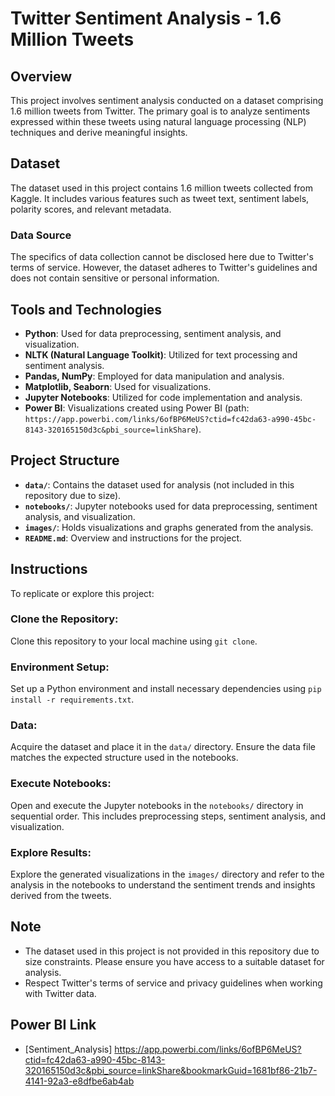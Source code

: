 # Twitter Sentiment Analysis - 1.6 Million Tweets

## Overview
This project involves sentiment analysis conducted on a dataset comprising 1.6 million tweets from Twitter. The primary goal is to analyze sentiments expressed within these tweets using natural language processing (NLP) techniques and derive meaningful insights.

## Dataset
The dataset used in this project contains 1.6 million tweets collected from Kaggle. It includes various features such as tweet text, sentiment labels, polarity scores, and relevant metadata.

### Data Source
The specifics of data collection cannot be disclosed here due to Twitter's terms of service. However, the dataset adheres to Twitter's guidelines and does not contain sensitive or personal information.

## Tools and Technologies
- **Python**: Used for data preprocessing, sentiment analysis, and visualization.
- **NLTK (Natural Language Toolkit)**: Utilized for text processing and sentiment analysis.
- **Pandas, NumPy**: Employed for data manipulation and analysis.
- **Matplotlib, Seaborn**: Used for visualizations.
- **Jupyter Notebooks**: Utilized for code implementation and analysis.
- **Power BI**: Visualizations created using Power BI (path: `https://app.powerbi.com/links/6ofBP6MeUS?ctid=fc42da63-a990-45bc-8143-320165150d3c&pbi_source=linkShare`).

## Project Structure
- **`data/`**: Contains the dataset used for analysis (not included in this repository due to size).
- **`notebooks/`**: Jupyter notebooks used for data preprocessing, sentiment analysis, and visualization.
- **`images/`**: Holds visualizations and graphs generated from the analysis.
- **`README.md`**: Overview and instructions for the project.

## Instructions

To replicate or explore this project:

### Clone the Repository:
Clone this repository to your local machine using `git clone`.

### Environment Setup:
Set up a Python environment and install necessary dependencies using `pip install -r requirements.txt`.

### Data:
Acquire the dataset and place it in the `data/` directory. Ensure the data file matches the expected structure used in the notebooks.

### Execute Notebooks:
Open and execute the Jupyter notebooks in the `notebooks/` directory in sequential order. This includes preprocessing steps, sentiment analysis, and visualization.

### Explore Results:
Explore the generated visualizations in the `images/` directory and refer to the analysis in the notebooks to understand the sentiment trends and insights derived from the tweets.

## Note
- The dataset used in this project is not provided in this repository due to size constraints. Please ensure you have access to a suitable dataset for analysis.
- Respect Twitter's terms of service and privacy guidelines when working with Twitter data.
  
## Power BI Link
- [Sentiment_Analysis] https://app.powerbi.com/links/6ofBP6MeUS?ctid=fc42da63-a990-45bc-8143-320165150d3c&pbi_source=linkShare&bookmarkGuid=1681bf86-21b7-4141-92a3-e8dfbe6ab4ab
  
